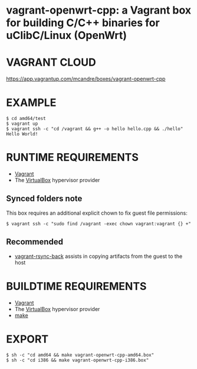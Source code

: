 # vagrant-openwrt-cpp: a Vagrant box for building C/C++ binaries for uClibC/Linux (OpenWrt)

# VAGRANT CLOUD

https://app.vagrantup.com/mcandre/boxes/vagrant-openwrt-cpp

# EXAMPLE

```console
$ cd amd64/test
$ vagrant up
$ vagrant ssh -c "cd /vagrant && g++ -o hello hello.cpp && ./hello"
Hello World!
```

# RUNTIME REQUIREMENTS

* [Vagrant](https://www.vagrantup.com)
* The [VirtualBox](https://www.virtualbox.org) hypervisor provider

## Synced folders note

This box requires an additional explicit chown to fix guest file permissions:

```console
$ vagrant ssh -c "sudo find /vagrant -exec chown vagrant:vagrant {} +"
```

## Recommended

* [vagrant-rsync-back](https://github.com/smerrill/vagrant-rsync-back) assists in copying artifacts from the guest to the host

# BUILDTIME REQUIREMENTS

* [Vagrant](https://www.vagrantup.com)
* The [VirtualBox](https://www.virtualbox.org) hypervisor provider
* [make](https://www.gnu.org/software/make/)

# EXPORT

```console
$ sh -c "cd amd64 && make vagrant-openwrt-cpp-amd64.box"
$ sh -c "cd i386 && make vagrant-openwrt-cpp-i386.box"
```
